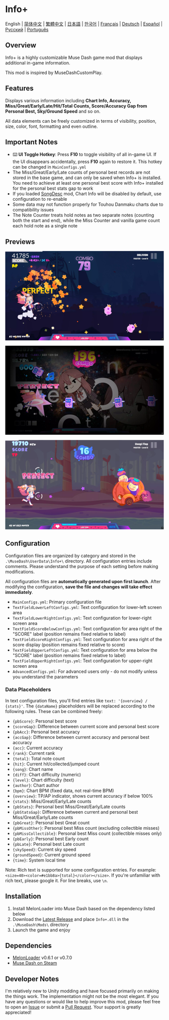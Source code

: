 # Info+

English | [简体中文](README_zh-CN.md) | [繁體中文](README_zh-TW.md) | [日本語](README_ja.md) | [한국어](README_ko.md) | [Français](README_fr.md) | [Deutsch](README_de.md) | [Español](README_es.md) | [Русский](README_ru.md) | [Português](README_pt.md)

## Overview

Info+ is a highly customizable Muse Dash game mod that displays additional in-game information.

This mod is inspired by MuseDashCustomPlay.

## Features

Displays various information including **Chart Info, Accuracy, Miss/Great/Early/Late/Hit/Total Counts, Score/Accuracy Gap from Personal Best, Sky/Ground Speed** and so on.

All data elements can be freely customized in terms of visibility, position, size, color, font, formatting and even outline.

## Important Notes

- ⌨️ **UI Toggle Hotkey**: Press **F10** to toggle visibility of all in-game UI. If the UI disappears accidentally, press **F10** again to restore it. This hotkey can be changed in `MainConfigs.yml`
- The Miss/Great/Early/Late counts of personal best records are not stored in the base game, and can only be saved when Info+ is installed. You need to achieve at least one personal best score with Info+ installed for the personal best stats gap to work
- If you loaded [SongDesc](https://github.com/mdmods/songdesc) mod, Chart Info will be disabled by default, use configuration to re-enable
- Some data may not function properly for Touhou Danmaku charts due to compatibility issues
- The Note Counter treats hold notes as two separate notes (counting both the start and end), while the Miss Counter and vanilla game count each hold note as a single note

## Previews

![Preview 1](static/Preview1.webp)

![Preview 2](static/Preview2.webp)

![Preview 3](static/Preview3.webp)

## Configuration

Configuration files are organized by category and stored in the
`.\MuseDash\UserData\Info+\` directory. All configuration entries include comments. Please understand the purpose of each setting before making modifications.

All configuration files are **automatically generated upon first launch**. After modifying the configuration, **save the file and changes will take effect immediately**.

- `MainConfigs.yml`: Primary configuration file
- `TextFieldLowerLeftConfigs.yml`: Text configuration for lower-left screen area
- `TextFieldLowerRightConfigs.yml`: Text configuration for lower-right screen area
- `TextFieldScoreBelowConfigs.yml`: Text configuration for area right of the "SCORE" label (position remains fixed relative to label)
- `TextFieldScoreRightConfigs.yml`: Text configuration for area right of the score display (position remains fixed relative to score)
- `TextFieldUpperLeftConfigs.yml`: Text configuration for area below the "SCORE" label (position remains fixed relative to label)
- `TextFieldUpperRightConfigs.yml`: Text configuration for upper-right screen area
- `AdvancedConfigs.yml`: For advanced users only - do not modify unless you understand the parameters

### Data Placeholders

In text configuration files, you'll find entries like `text: '{overview} / {stats}'`. The
`{dataName}` placeholders will be replaced according to the following rules. These can be combined freely:

- `{pbScore}`: Personal best score
- `{scoreGap}`: Difference between current score and personal best score
- `{pbAcc}`: Personal best accuracy
- `{accGap}`: Difference between current accuracy and personal best accuracy  
- `{acc}`: Current accuracy
- `{rank}`: Current rank
- `{total}`: Total note count
- `{hit}`: Current hit/collected/jumped count
- `{song}`: Chart name
- `{diff}`: Chart difficulty (numeric)
- `{level}`: Chart difficulty (text)
- `{author}`: Chart author
- `{bpm}`: Chart BPM (fixed data, not real-time BPM)
- `{overview}`: TP/AP indicator, shows current accuracy if below 100%
- `{stats}`: Miss/Great/Early/Late counts
- `{pbStats}`: Personal best Miss/Great/Early/Late counts
- `{pbStatsGap}`: Difference between current and personal best Miss/Great/Early/Late counts
- `{pbGreat}`: Personal best Great count
- `{pbMissOther}`: Personal best Miss count (excluding collectible misses)
- `{pbMissCollectible}`: Personal best Miss count (collectible misses only)
- `{pbEarly}`: Personal best Early count
- `{pbLate}`: Personal best Late count
- `{skySpeed}`: Current sky speed
- `{groundSpeed}`: Current ground speed
- `{time}`: System local time

Note: Rich text is supported for some configuration entries. For example:
`<size=40><color=#e1bb8a>{total}</color></size>`. If you're unfamiliar with rich text, please google it. For line breaks, use `\n`.

## Installation

1. Install MelonLoader into Muse Dash based on the dependency listed below
2. Download the [Latest Release](https://github.com/KARPED1EM/MuseDashInfoPlus/releases) and place `Info+.dll` in the `.\MuseDash\Mods\` directory
3. Launch the game and enjoy

## Dependencies

- [MelonLoader](https://github.com/LavaGang/MelonLoader/releases) v0.6.1 or v0.7.0
- [Muse Dash on Steam](https://store.steampowered.com/app/774171/Muse_Dash/)

## Developer Notes

I'm relatively new to Unity modding and have focused primarily on making the things work. The implementation might not be the most elegant. If you have any questions or would like to help improve this mod, please feel free to open an [Issue](https://github.com/KARPED1EM/MuseDashInfoPlus/issues/new) or submit a [Pull Request](https://github.com/KARPED1EM/MuseDashInfoPlus/compare). Your support is greatly appreciated!

